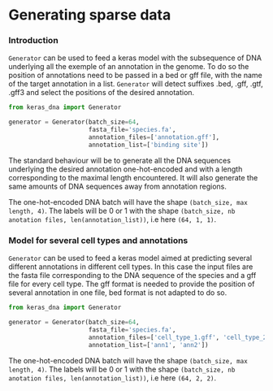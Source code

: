 # Generating sparse data

### Introduction

`Generator` can be used to feed a keras model with the subsequence of DNA underlying all the exemple of an annotation in the genome. To do so the position of annotations need to be passed in a bed or gff file, with the name of the target annotation in a list. `Generator` will detect suffixes .bed, .gff, .gtf, .gff3 and select the positions of the desired annotation.

```python
from keras_dna import Generator

generator = Generator(batch_size=64,
                      fasta_file='species.fa',
                      annotation_files=['annotation.gff'],
                      annotation_list=['binding site'])
```

The standard behaviour will be to generate all the DNA sequences underlying the desired annotation one-hot-encoded and with a length corresponding to the maximal length encountered. It will also generate the same amounts of DNA sequences away from annotation regions. 

The one-hot-encoded DNA batch will have the shape `(batch_size, max length, 4)`. The labels will be 0 or 1 with the shape `(batch_size, nb anotation files, len(annotation_list))`, i.e here `(64, 1, 1)`.

### Model for several cell types and annotations

`Generator` can be used to feed a keras model aimed at predicting several different annotations in different cell types. In this case the input files are the fasta file corresponding to the DNA sequence of the species and a gff file for every cell type. The gff format is needed to provide the position of several annotation in one file, bed format is not adapted to do so.

```python
from keras_dna import Generator

generator = Generator(batch_size=64,
                      fasta_file='species.fa',
                      annotation_files=['cell_type_1.gff', 'cell_type_2.gff'],
                      annotation_list=['ann1', 'ann2'])
```

The one-hot-encoded DNA batch will have the shape `(batch_size, max length, 4)`. The labels will be 0 or 1 with the shape `(batch_size, nb anotation files, len(annotation_list))`, i.e here `(64, 2, 2)`.

